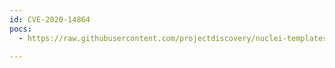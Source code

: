 ```yaml
---
id: CVE-2020-14864
pocs:
  - https://raw.githubusercontent.com/projectdiscovery/nuclei-templates/master/cves/2020/CVE-2020-14864.yaml

---
```

